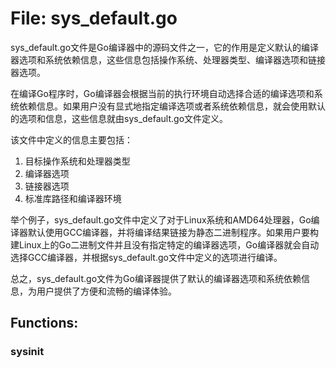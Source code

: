 # File: sys_default.go

sys_default.go文件是Go编译器中的源码文件之一，它的作用是定义默认的编译器选项和系统依赖信息，这些信息包括操作系统、处理器类型、编译器选项和链接器选项。

在编译Go程序时，Go编译器会根据当前的执行环境自动选择合适的编译选项和系统依赖信息。如果用户没有显式地指定编译选项或者系统依赖信息，就会使用默认的选项和信息，这些信息就由sys_default.go文件定义。

该文件中定义的信息主要包括：

1. 目标操作系统和处理器类型
2. 编译器选项
3. 链接器选项
4. 标准库路径和编译器环境

举个例子，sys_default.go文件中定义了对于Linux系统和AMD64处理器，Go编译器默认使用GCC编译器，并将编译结果链接为静态二进制程序。如果用户要构建Linux上的Go二进制文件并且没有指定特定的编译器选项，Go编译器就会自动选择GCC编译器，并根据sys_default.go文件中定义的选项进行编译。

总之，sys_default.go文件为Go编译器提供了默认的编译器选项和系统依赖信息，为用户提供了方便和流畅的编译体验。

## Functions:

### sysinit





